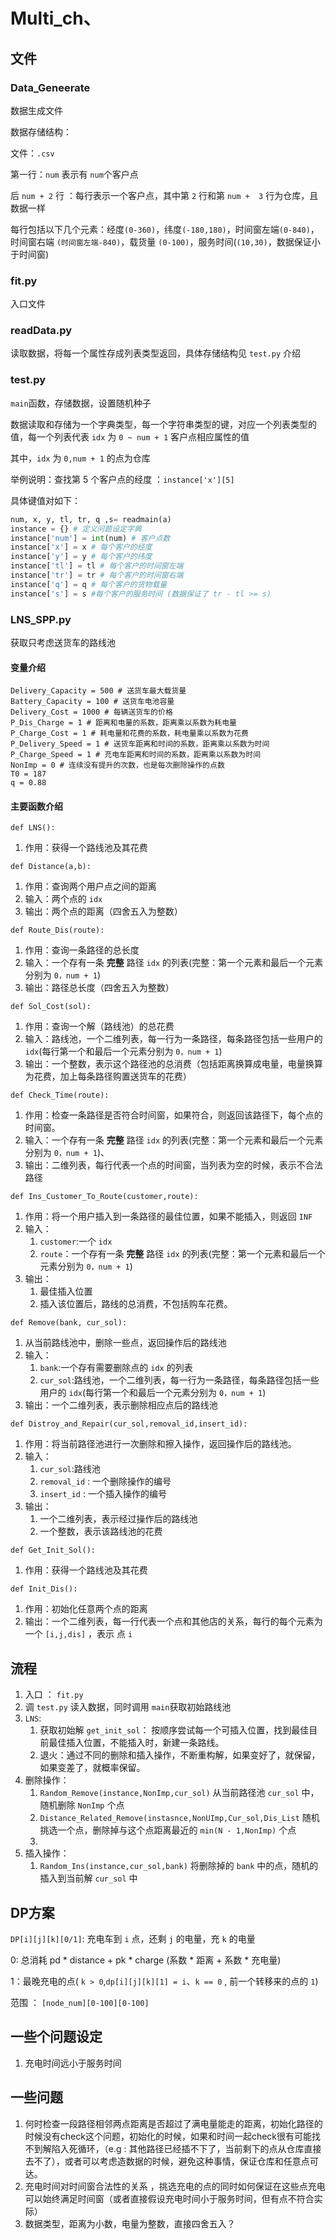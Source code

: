 # Multi_ch、

## 文件
### Data_Geneerate
数据生成文件

数据存储结构：

文件：``.csv``

第一行：``num`` 表示有 `num`个客户点

后 `num + 2` 行 ：每行表示一个客户点，其中第 `2` 行和第 `num +  3` 行为仓库，且数据一样

每行包括以下几个元素：经度`(0-360)`，纬度`(-180,180)`，时间窗左端`(0-840)`，时间窗右端 `(时间窗左端-840)`，载货量 `(0-100)`，服务时间(`(10,30)`，数据保证小于时间窗)
### fit.py
入口文件
### readData.py
读取数据，将每一个属性存成列表类型返回，具体存储结构见 `test.py` 介绍

### test.py
`main`函数，存储数据，设置随机种子

数据读取和存储为一个字典类型，每一个字符串类型的键，对应一个列表类型的值，每一个列表代表 `idx` 为 `0 ~ num + 1` 客户点相应属性的值

其中，``idx`` 为 ``0,num + 1`` 的点为仓库

举例说明：查找第 5 个客户点的经度 ：``instance['x'][5]``

具体键值对如下：
```python
num, x, y, tl, tr, q ,s= readmain(a)
instance = {} # 定义问题设定字典
instance['num'] = int(num) # 客户点数
instance['x'] = x # 每个客户的经度
instance['y'] = y # 每个客户的纬度
instance['tl'] = tl # 每个客户的时间窗左端
instance['tr'] = tr # 每个客户的时间窗右端
instance['q'] = q # 每个客户的货物载量
instance['s'] = s #每个客户的服务时间 (数据保证了 tr - tl >= s)
```
### LNS_SPP.py
获取只考虑送货车的路线池

#### 变量介绍
```pycon
Delivery_Capacity = 500 # 送货车最大载货量
Battery_Capacity = 100 # 送货车电池容量
Delivery_Cost = 1000 # 每辆送货车的价格
P_Dis_Charge = 1 # 距离和电量的系数，距离乘以系数为耗电量
P_Charge_Cost = 1 # 耗电量和花费的系数，耗电量乘以系数为花费
P_Delivery_Speed = 1 # 送货车距离和时间的系数，距离乘以系数为时间
P_Charge_Speed = 1 # 充电车距离和时间的系数，距离乘以系数为时间
NonImp = 0 # 连续没有提升的次数，也是每次删除操作的点数
T0 = 187
q = 0.88
```
#### 主要函数介绍
`def LNS():` 
1. 作用：获得一个路线池及其花费

`def Distance(a,b):`
1. 作用：查询两个用户点之间的距离 
2. 输入：两个点的 `idx`
3. 输出：两个点的距离（四舍五入为整数）

`def Route_Dis(route):`
1. 作用：查询一条路径的总长度
2. 输入：一个存有一条 **完整** 路径 `idx` 的列表(完整：第一个元素和最后一个元素分别为 `0，num + 1`)
3. 输出：路径总长度（四舍五入为整数）

`def Sol_Cost(sol):`
1. 作用：查询一个解（路线池）的总花费
2. 输入：路线池，一个二维列表，每一行为一条路径，每条路径包括一些用户的 `idx`(每行第一个和最后一个元素分别为 `0，num + 1`)
3. 输出：一个整数，表示这个路径池的总消费（包括距离换算成电量，电量换算为花费，加上每条路径购置送货车的花费）

`def Check_Time(route):`
1. 作用：检查一条路径是否符合时间窗，如果符合，则返回该路径下，每个点的时间窗。
2. 输入：一个存有一条 **完整** 路径 `idx` 的列表(完整：第一个元素和最后一个元素分别为 `0，num + 1`)、
3. 输出：二维列表，每行代表一个点的时间窗，当列表为空的时候，表示不合法路径

`def Ins_Customer_To_Route(customer,route):`
1. 作用：将一个用户插入到一条路径的最佳位置，如果不能插入，则返回 `INF`
2. 输入：
   1. `customer`:一个 `idx`
   2. `route`：一个存有一条 **完整** 路径 `idx` 的列表(完整：第一个元素和最后一个元素分别为 `0，num + 1`)
3. 输出：
   1. 最佳插入位置
   2. 插入该位置后，路线的总消费，不包括购车花费。

`def Remove(bank, cur_sol):`
1. 从当前路线池中，删除一些点，返回操作后的路线池
2. 输入：
   1. `bank`:一个存有需要删除点的 `idx` 的列表
   2. `cur_sol`:路线池，一个二维列表，每一行为一条路径，每条路径包括一些用户的 `idx`(每行第一个和最后一个元素分别为 `0，num + 1`)
3. 输出：一个二维列表，表示删除相应点后的路线池

`def Distroy_and_Repair(cur_sol,removal_id,insert_id):`
1. 作用：将当前路径池进行一次删除和擦入操作，返回操作后的路线池。
2. 输入：
    1. `cur_sol`:路线池
    2. `removal_id` : 一个删除操作的编号
    3. `insert_id` : 一个插入操作的编号
3. 输出：
    1. 一个二维列表，表示经过操作后的路线池
    2. 一个整数，表示该路线池的花费

`def Get_Init_Sol():`
1. 作用：获得一个路线池及其花费

`def Init_Dis():`
1. 作用：初始化任意两个点的距离
2. 输出：一个二维列表，每一行代表一个点和其他店的关系，每行的每个元素为一个 `[i,j,dis]` ，表示 点 `i` 



## 流程
1. 入口 ： ``fit.py``
2. 调 ``test.py`` 读入数据，同时调用 ``main``获取初始路线池
3. ``LNS``:
   1. 获取初始解 ``get_init_sol``： 按顺序尝试每一个可插入位置，找到最佳目前最佳插入位置，不能插入时，新建一条路线。
   2. 退火：通过不同的删除和插入操作，不断重构解，如果变好了，就保留，如果变差了，就概率保留。
3. 删除操作：
   1. ``Random_Remove(instance,NonImp,cur_sol)`` 从当前路径池 ``cur_sol`` 中，随机删除 ``NonImp`` 个点
   2. ``Distance_Related_Remove(instasnce,NonUImp,Cur_sol,Dis_List`` 随机挑选一个点，删除掉与这个点距离最近的 ``min(N - 1,NonImp)`` 个点
   3. 
4. 插入操作：
   1. ``Random_Ins(instance,cur_sol,bank)`` 将删除掉的 ``bank`` 中的点，随机的插入到当前解 ``cur_sol`` 中
## DP方案


``DP[i][j][k][0/1]``: 充电车到 ``i`` 点，还剩 ``j`` 的电量，充 ``k`` 的电量

0: 总消耗 pd * distance + pk * charge (系数 * 距离 + 系数 * 充电量)

1：最晚充电的点( ``k > 0``,``dp[i][j][k][1] = i``、``k == 0`` , 前一个转移来的点的 ``1``)

范围 ： ``[node_num][0-100][0-100]``

## 一些个问题设定
1. 充电时间远小于服务时间

## 一些问题

1. 何时检查一段路径相邻两点距离是否超过了满电量能走的距离，初始化路径的时候没有check这个问题，初始化的时候，如果和时间一起check很有可能找不到解陷入死循环，（e.g : 其他路径已经插不下了，当前剩下的点从仓库直接去不了），或者可以考虑造数据的时候，避免这种事情，保证仓库和任意点可达。
2. 充电时间对时间窗合法性的关系 ，挑选充电的点的同时如何保证在这些点充电可以始终满足时间窗（或者直接假设充电时间小于服务时间，但有点不符合实际）
3. 数据类型，距离为小数，电量为整数，直接四舍五入？




